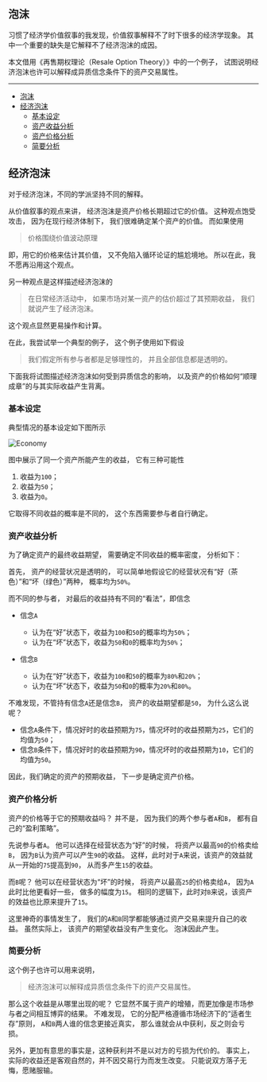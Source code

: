 ## 泡沫

习惯了经济学价值叙事的我发现，价值叙事解释不了时下很多的经济学现象。
其中一个重要的缺失是它解释不了经济泡沫的成因。

本文借用《再售期权理论（Resale Option Theory）》中的一个例子，
试图说明经济泡沫也许可以解释成异质信念条件下的资产交易属性。

---

- [泡沫](#泡沫)
- [经济泡沫](#经济泡沫)
  - [基本设定](#基本设定)
  - [资产收益分析](#资产收益分析)
  - [资产价格分析](#资产价格分析)
  - [简要分析](#简要分析)

## 经济泡沫

对于经济泡沫，不同的学派坚持不同的解释。

从价值叙事的观点来讲，
经济泡沫是资产价格长期超过它的价值。
这种观点饱受攻击，
因为在现行经济体制下，
我们很难确定某个资产的价值。
而如果使用

> 价格围绕价值波动原理

即，用它的价格来估计其价值，
又不免陷入循环论证的尴尬境地。
所以在此，我不愿再沿用这个观点。

另一种观点是这样描述经济泡沫的

> 在日常经济活动中，
> 如果市场对某一资产的估价超过了其预期收益，
> 我们就说产生了经济泡沫。

这个观点显然更易操作和计算。

在此，我尝试举一个典型的例子，
这个例子使用如下假设

> 我们假定所有参与者都是足够理性的，
> 并且全部信息都是透明的。

下面我将试图描述经济泡沫如何受到异质信念的影响，
以及资产的价格如何“顺理成章”的与其实际收益产生背离。

### 基本设定

典型情况的基本设定如下图所示

![Economy](economy.png)

图中展示了同一个资产所能产生的收益，
它有三种可能性

1. 收益为`100`；
2. 收益为`50`；
3. 收益为`0`。

它取得不同收益的概率是不同的，
这个东西需要参与者自行确定。

### 资产收益分析

为了确定资产的最终收益期望，
需要确定不同收益的概率密度，
分析如下：

首先，
资产的经营状况是透明的，
可以简单地假设它的经营状况有“好（茶色）”和“坏（绿色）”两种，
概率均为`50%`。

而不同的参与者，
对最后的收益持有不同的“看法”，即信念

- 信念`A`
    - 认为在“好”状态下，收益为`100`和`50`的概率均为`50%`；
    - 认为在“坏”状态下，收益为`50`和`0`的概率均为`50%`；

- 信念`B`
    - 认为在“好”状态下，收益为`100`和`50`的概率为`80%`和`20%`；
    - 认为在“坏”状态下，收益为`50`和`0`的概率为`20%`和`80%`。

不难发现，不管持有信念`A`还是信念`B`，
资产的收益期望都是`50`，
为什么这么说呢？

- 信念`A`条件下，情况好时的收益预期为`75`，情况坏时的收益预期为`25`，它们的均值为`50`；
- 信念`B`条件下，情况好时的收益预期为`90`，情况坏时的收益预期为`10`，它们的均值为`50`。

因此，我们确定的资产的预期收益，
下一步是确定资产价格。

### 资产价格分析

资产的价格等于它的预期收益吗？
并不是，
因为我们的两个参与者`A`和`B`，
都有自己的“盈利策略”。

先说参与者`A`。
他可以选择在经营状态为“好”的时候，
将资产以最高`90`的价格卖给`B`，
因为`B`认为资产可以产生`90`的收益。
这样，此时对于`A`来说，该资产的效益就从一开始的`75`提高到`90`，
从而多产生`15`的收益。

而`B`呢？
他可以在经营状态为“坏”的时候，
将资产以最高`25`的价格卖给`A`，
因为`A`此时比他更看好一些，
做多的幅度为`15`。
相同的逻辑下，此时对`B`来说，该资产的效益也比原来提升了`15`。

这里神奇的事情发生了，
我们的`A`和`B`同学都能够通过资产交易来提升自己的收益。
虽然实际上，
该资产的期望收益没有产生变化。
泡沫因此产生。

### 简要分析

这个例子也许可以用来说明，

> 经济泡沫可以解释成异质信念条件下的资产交易属性。

那么这个收益是从哪里出现的呢？
它显然不属于资产的增殖，而更加像是市场参与者之间相互博弈的结果。
不难发现，
它的分配严格遵循市场经济下的“适者生存”原则，
`A`和`B`两人谁的信念更接近真实，
那么谁就会从中获利，反之则会亏损。

另外，更加有意思的事实是，这种获利并不是以对方的亏损为代价的。
事实上，实际的收益还是客观自然的，并不因交易行为而发生改变。
只能说双方落子无悔，愿赌服输。
